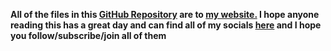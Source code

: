 **All of the files in this [GitHub Repository](https://github.com/asxrow66/personal-website) are to [my website.](www.cullen.pro)
I hope anyone reading this has a great day and can find all of my socials [here](www,linktr.ee/asxrow) and I hope you follow/subscribe/join all of them**
